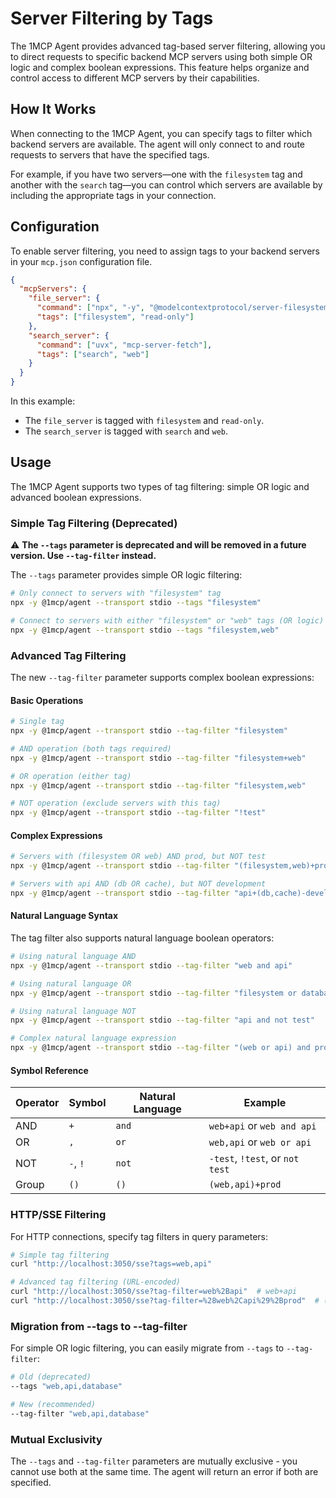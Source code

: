# Server Filtering by Tags

The 1MCP Agent provides advanced tag-based server filtering, allowing you to direct requests to specific backend MCP servers using both simple OR logic and complex boolean expressions. This feature helps organize and control access to different MCP servers by their capabilities.

## How It Works

When connecting to the 1MCP Agent, you can specify tags to filter which backend servers are available. The agent will only connect to and route requests to servers that have the specified tags.

For example, if you have two servers—one with the `filesystem` tag and another with the `search` tag—you can control which servers are available by including the appropriate tags in your connection.

## Configuration

To enable server filtering, you need to assign tags to your backend servers in your `mcp.json` configuration file.

```json
{
  "mcpServers": {
    "file_server": {
      "command": ["npx", "-y", "@modelcontextprotocol/server-filesystem", "/tmp"],
      "tags": ["filesystem", "read-only"]
    },
    "search_server": {
      "command": ["uvx", "mcp-server-fetch"],
      "tags": ["search", "web"]
    }
  }
}
```

In this example:

- The `file_server` is tagged with `filesystem` and `read-only`.
- The `search_server` is tagged with `search` and `web`.

## Usage

The 1MCP Agent supports two types of tag filtering: simple OR logic and advanced boolean expressions.

### Simple Tag Filtering (Deprecated)

⚠️ **The `--tags` parameter is deprecated and will be removed in a future version. Use `--tag-filter` instead.**

The `--tags` parameter provides simple OR logic filtering:

```bash
# Only connect to servers with "filesystem" tag
npx -y @1mcp/agent --transport stdio --tags "filesystem"

# Connect to servers with either "filesystem" or "web" tags (OR logic)
npx -y @1mcp/agent --transport stdio --tags "filesystem,web"
```

### Advanced Tag Filtering

The new `--tag-filter` parameter supports complex boolean expressions:

#### Basic Operations

```bash
# Single tag
npx -y @1mcp/agent --transport stdio --tag-filter "filesystem"

# AND operation (both tags required)
npx -y @1mcp/agent --transport stdio --tag-filter "filesystem+web"

# OR operation (either tag)
npx -y @1mcp/agent --transport stdio --tag-filter "filesystem,web"

# NOT operation (exclude servers with this tag)
npx -y @1mcp/agent --transport stdio --tag-filter "!test"
```

#### Complex Expressions

```bash
# Servers with (filesystem OR web) AND prod, but NOT test
npx -y @1mcp/agent --transport stdio --tag-filter "(filesystem,web)+prod-test"

# Servers with api AND (db OR cache), but NOT development
npx -y @1mcp/agent --transport stdio --tag-filter "api+(db,cache)-development"
```

#### Natural Language Syntax

The tag filter also supports natural language boolean operators:

```bash
# Using natural language AND
npx -y @1mcp/agent --transport stdio --tag-filter "web and api"

# Using natural language OR
npx -y @1mcp/agent --transport stdio --tag-filter "filesystem or database"

# Using natural language NOT
npx -y @1mcp/agent --transport stdio --tag-filter "api and not test"

# Complex natural language expression
npx -y @1mcp/agent --transport stdio --tag-filter "(web or api) and production and not development"
```

#### Symbol Reference

| Operator | Symbol   | Natural Language | Example                         |
| -------- | -------- | ---------------- | ------------------------------- |
| AND      | `+`      | `and`            | `web+api` or `web and api`      |
| OR       | `,`      | `or`             | `web,api` or `web or api`       |
| NOT      | `-`, `!` | `not`            | `-test`, `!test`, or `not test` |
| Group    | `()`     | `()`             | `(web,api)+prod`                |

### HTTP/SSE Filtering

For HTTP connections, specify tag filters in query parameters:

```bash
# Simple tag filtering
curl "http://localhost:3050/sse?tags=web,api"

# Advanced tag filtering (URL-encoded)
curl "http://localhost:3050/sse?tag-filter=web%2Bapi"  # web+api
curl "http://localhost:3050/sse?tag-filter=%28web%2Capi%29%2Bprod"  # (web,api)+prod
```

### Migration from --tags to --tag-filter

For simple OR logic filtering, you can easily migrate from `--tags` to `--tag-filter`:

```bash
# Old (deprecated)
--tags "web,api,database"

# New (recommended)
--tag-filter "web,api,database"
```

### Mutual Exclusivity

The `--tags` and `--tag-filter` parameters are mutually exclusive - you cannot use both at the same time. The agent will return an error if both are specified.
